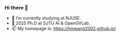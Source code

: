 ### Hi there 👋

- 🔭 I’m currently studying at NJUSE.
- 🌱 2025 Ph.D at SJTU AI & OpenGVLab.
- 📫 My homepage is: https://hmwang2002.github.io/
